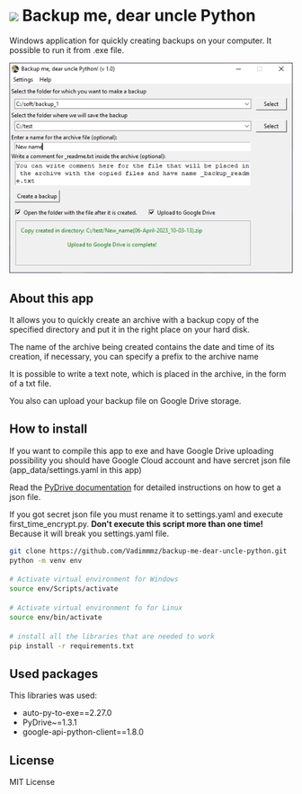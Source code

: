 # <img src="app_data/uncle_icon.ico"> Backup me, dear uncle Python
Windows application for quickly creating backups on your computer. It possible to run it from .exe file.  

<img src="image/backup_uncle.png">  

## About this app
It allows you to quickly create an archive with a backup copy of the specified directory and put it in the right place on your hard disk.  

The name of the archive being created contains the date and time of its creation, if necessary, you can specify a prefix to the archive name

It is possible to write a text note, which is placed in the archive, in the form of a txt file.

You also can upload your backup file on Google Drive storage.

## How to install

If you want to compile this app to exe and have Google Drive uploading possibility
you should have Google Cloud account and have sercret json file (app_data/settings.yaml in this app)  

Read the [PyDrive documentation](https://pythonhosted.org/PyDrive/quickstart.html#authentication) 
for detailed instructions on how to get a json file.

If you got secret json file you must rename it to settings.yaml and execute first_time_encrypt.py. 
**Don't execute this script more than one time!** Because it will break you settings.yaml file.


```bash
git clone https://github.com/Vadimmmz/backup-me-dear-uncle-python.git
python -m venv env

# Activate virtual environment for Windows
source env/Scripts/activate

# Activate virtual environment fo for Linux
source env/bin/activate

# install all the libraries that are needed to work
pip install -r requirements.txt
```

## Used packages
This libraries was used:
- auto-py-to-exe==2.27.0
- PyDrive~=1.3.1
- google-api-python-client==1.8.0

## License

MIT License